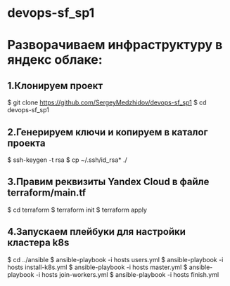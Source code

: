 # devops-sf_sp1
# Разворачиваем инфраструктуру в яндекс облаке:

1.Клонируем проект
------------------
$ git clone https://github.com/SergeyMedzhidov/devops-sf_sp1
$ cd devops-sf_sp1

2.Генерируем ключи и копируем в каталог проекта
-----------------------------------------------
$ ssh-keygen -t rsa
$ cp ~/.ssh/id_rsa* ./

3.Правим реквизиты Yandex Cloud в файле terraform/main.tf
---------------------------------------------------------
$ cd terraform 
$ terraform init 
$ terraform apply

4.Запускаем плейбуки для настройки кластера k8s
-----------------------------------------------
$ cd ../ansible 
$ ansible-playbook -i hosts users.yml
$ ansible-playbook -i hosts install-k8s.yml
$ ansible-playbook -i hosts master.yml
$ ansible-playbook -i hosts join-workers.yml
$ ansible-playbook -i hosts finish.yml
